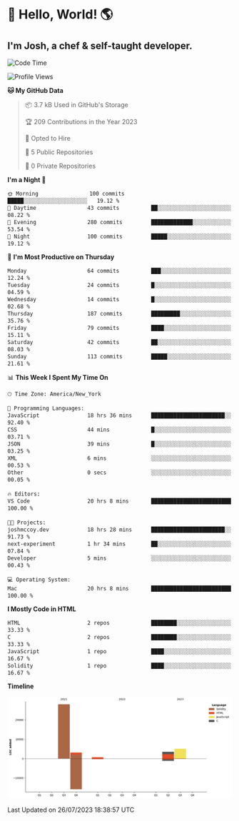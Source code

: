 # 👋 Hello, World! 🌎
## I'm Josh, a chef & self-taught developer.

<!-- I'm actively progressing through [roadmap.sh Full-Stack Developer roadmap](https://roadmap.sh/full-stack).  
HTML
CSS
JS
npm
Git
Tailwind
React
node.js
Python
SwiftUI
Solidity
Rust
I'm currently progressing through:
CS50X - Introduction to Computer Science 👨‍💻
CS50P - Introduction to Programming with Python 🐍
CS50W - Web Programming with Python and JavaScript 🕸️
-->

<!--START_SECTION:waka-->
![Code Time](http://img.shields.io/badge/Code%20Time-23%20hrs%2013%20mins-blue)

![Profile Views](http://img.shields.io/badge/Profile%20Views-221-blue)

**🐱 My GitHub Data** 

> 📦 3.7 kB Used in GitHub's Storage 
 > 
> 🏆 209 Contributions in the Year 2023
 > 
> 💼 Opted to Hire
 > 
> 📜 5 Public Repositories 
 > 
> 🔑 0 Private Repositories 
 > 
**I'm a Night 🦉** 

```text
🌞 Morning                100 commits         █████░░░░░░░░░░░░░░░░░░░░   19.12 % 
🌆 Daytime                43 commits          ██░░░░░░░░░░░░░░░░░░░░░░░   08.22 % 
🌃 Evening                280 commits         █████████████░░░░░░░░░░░░   53.54 % 
🌙 Night                  100 commits         █████░░░░░░░░░░░░░░░░░░░░   19.12 % 
```
📅 **I'm Most Productive on Thursday** 

```text
Monday                   64 commits          ███░░░░░░░░░░░░░░░░░░░░░░   12.24 % 
Tuesday                  24 commits          █░░░░░░░░░░░░░░░░░░░░░░░░   04.59 % 
Wednesday                14 commits          █░░░░░░░░░░░░░░░░░░░░░░░░   02.68 % 
Thursday                 187 commits         █████████░░░░░░░░░░░░░░░░   35.76 % 
Friday                   79 commits          ████░░░░░░░░░░░░░░░░░░░░░   15.11 % 
Saturday                 42 commits          ██░░░░░░░░░░░░░░░░░░░░░░░   08.03 % 
Sunday                   113 commits         █████░░░░░░░░░░░░░░░░░░░░   21.61 % 
```


📊 **This Week I Spent My Time On** 

```text
🕑︎ Time Zone: America/New_York

💬 Programming Languages: 
JavaScript               18 hrs 36 mins      ███████████████████████░░   92.40 % 
CSS                      44 mins             █░░░░░░░░░░░░░░░░░░░░░░░░   03.71 % 
JSON                     39 mins             █░░░░░░░░░░░░░░░░░░░░░░░░   03.25 % 
XML                      6 mins              ░░░░░░░░░░░░░░░░░░░░░░░░░   00.53 % 
Other                    0 secs              ░░░░░░░░░░░░░░░░░░░░░░░░░   00.05 % 

🔥 Editors: 
VS Code                  20 hrs 8 mins       █████████████████████████   100.00 % 

🐱‍💻 Projects: 
joshmccoy.dev            18 hrs 28 mins      ███████████████████████░░   91.73 % 
next-experiment          1 hr 34 mins        ██░░░░░░░░░░░░░░░░░░░░░░░   07.84 % 
Developer                5 mins              ░░░░░░░░░░░░░░░░░░░░░░░░░   00.43 % 

💻 Operating System: 
Mac                      20 hrs 8 mins       █████████████████████████   100.00 % 
```

**I Mostly Code in HTML** 

```text
HTML                     2 repos             ████████░░░░░░░░░░░░░░░░░   33.33 % 
C                        2 repos             ████████░░░░░░░░░░░░░░░░░   33.33 % 
JavaScript               1 repo              ████░░░░░░░░░░░░░░░░░░░░░   16.67 % 
Solidity                 1 repo              ████░░░░░░░░░░░░░░░░░░░░░   16.67 % 
```



**Timeline**

![Lines of Code chart](https://raw.githubusercontent.com/joshmccoydev/joshmccoydev/main/assets/bar_graph.png)


 Last Updated on 26/07/2023 18:38:57 UTC
<!--END_SECTION:waka-->

